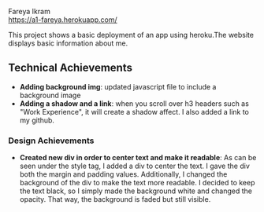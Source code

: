 Fareya Ikram  
https://a1-fareya.herokuapp.com/ 

This project shows a basic deployment of an app using heroku.The website displays basic information about me.

## Technical Achievements
- **Adding background img**: updated javascript file to include a background image 
- **Adding a shadow and a link**: when you scroll over h3 headers such as "Work Experience", it will create a shadow affect. I also added a link to my github. 

### Design Achievements
- **Created new div in order to center text and make it readable**: As can be seen under the style tag, I added a div to center the text. I gave the div both the margin and padding values. Additionally, I changed the background of the div to make the text more readable. I decided to keep the text black, so I simply made the background white and changed the opacity. That way, the background is faded but still visible. 



